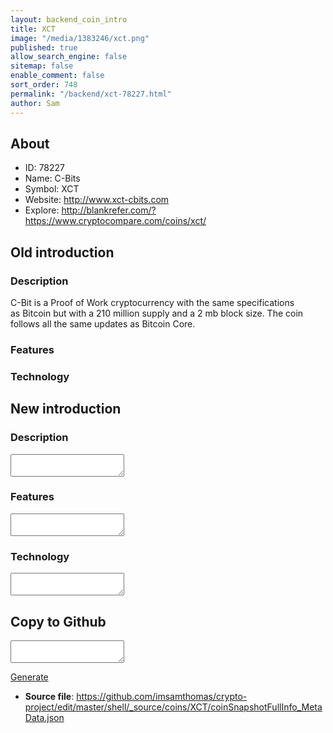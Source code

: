 ```yaml
---
layout: backend_coin_intro
title: XCT
image: "/media/1383246/xct.png"
published: true
allow_search_engine: false
sitemap: false
enable_comment: false
sort_order: 748
permalink: "/backend/xct-78227.html"
author: Sam
---
```


## About

- ID: 78227
- Name: C-Bits
- Symbol: XCT
- Website: http://www.xct-cbits.com
- Explore: http://blankrefer.com/?https://www.cryptocompare.com/coins/xct/


## Old introduction

### Description

<p>C-Bit is a Proof of Work cryptocurrency with the same specifications as Bitcoin but with a 210 million supply and a 2 mb block size. The coin follows all the same updates as Bitcoin Core.</p>

### Features


### Technology




## New introduction


### Description
<textarea id="meta_description" name="description"></textarea>

### Features
<textarea id="meta_features" name="features"></textarea>

### Technology
<textarea id="meta_technology" name="technology"></textarea>


## Copy to Github

<textarea id="coinsnapshotfullinfo_metadata"></textarea>

<a href="#gen" onclick="generateMetaDatJson()">Generate</a>

- **Source file**: <a href="https://github.com/imsamthomas/crypto-project/edit/master/shell/_source/coins/XCT/coinSnapshotFullInfo_MetaData.json">https://github.com/imsamthomas/crypto-project/edit/master/shell/_source/coins/XCT/coinSnapshotFullInfo_MetaData.json</a>

